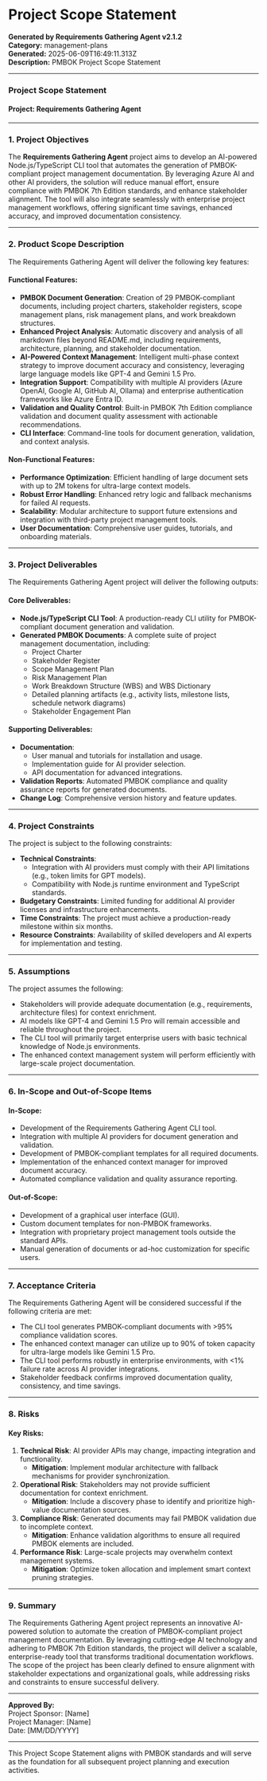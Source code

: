 # Project Scope Statement

**Generated by Requirements Gathering Agent v2.1.2**  
**Category:** management-plans  
**Generated:** 2025-06-09T16:49:11.313Z  
**Description:** PMBOK Project Scope Statement

---

### Project Scope Statement  
#### Project: Requirements Gathering Agent  

---

### 1. Project Objectives  

The **Requirements Gathering Agent** project aims to develop an AI-powered Node.js/TypeScript CLI tool that automates the generation of PMBOK-compliant project management documentation. By leveraging Azure AI and other AI providers, the solution will reduce manual effort, ensure compliance with PMBOK 7th Edition standards, and enhance stakeholder alignment. The tool will also integrate seamlessly with enterprise project management workflows, offering significant time savings, enhanced accuracy, and improved documentation consistency.  

---

### 2. Product Scope Description  

The Requirements Gathering Agent will deliver the following key features:  

#### Functional Features:  
- **PMBOK Document Generation**: Creation of 29 PMBOK-compliant documents, including project charters, stakeholder registers, scope management plans, risk management plans, and work breakdown structures.  
- **Enhanced Project Analysis**: Automatic discovery and analysis of all markdown files beyond README.md, including requirements, architecture, planning, and stakeholder documentation.  
- **AI-Powered Context Management**: Intelligent multi-phase context strategy to improve document accuracy and consistency, leveraging large language models like GPT-4 and Gemini 1.5 Pro.  
- **Integration Support**: Compatibility with multiple AI providers (Azure OpenAI, Google AI, GitHub AI, Ollama) and enterprise authentication frameworks like Azure Entra ID.  
- **Validation and Quality Control**: Built-in PMBOK 7th Edition compliance validation and document quality assessment with actionable recommendations.  
- **CLI Interface**: Command-line tools for document generation, validation, and context analysis.  

#### Non-Functional Features:  
- **Performance Optimization**: Efficient handling of large document sets with up to 2M tokens for ultra-large context models.  
- **Robust Error Handling**: Enhanced retry logic and fallback mechanisms for failed AI requests.  
- **Scalability**: Modular architecture to support future extensions and integration with third-party project management tools.  
- **User Documentation**: Comprehensive user guides, tutorials, and onboarding materials.  

---

### 3. Project Deliverables  

The Requirements Gathering Agent project will deliver the following outputs:  

#### Core Deliverables:  
- **Node.js/TypeScript CLI Tool**: A production-ready CLI utility for PMBOK-compliant document generation and validation.  
- **Generated PMBOK Documents**: A complete suite of project management documentation, including:  
  - Project Charter  
  - Stakeholder Register  
  - Scope Management Plan  
  - Risk Management Plan  
  - Work Breakdown Structure (WBS) and WBS Dictionary  
  - Detailed planning artifacts (e.g., activity lists, milestone lists, schedule network diagrams)  
  - Stakeholder Engagement Plan  

#### Supporting Deliverables:  
- **Documentation**:  
  - User manual and tutorials for installation and usage.  
  - Implementation guide for AI provider selection.  
  - API documentation for advanced integrations.  
- **Validation Reports**: Automated PMBOK compliance and quality assurance reports for generated documents.  
- **Change Log**: Comprehensive version history and feature updates.  

---

### 4. Project Constraints  

The project is subject to the following constraints:  
- **Technical Constraints**:  
  - Integration with AI providers must comply with their API limitations (e.g., token limits for GPT models).  
  - Compatibility with Node.js runtime environment and TypeScript standards.  
- **Budgetary Constraints**: Limited funding for additional AI provider licenses and infrastructure enhancements.  
- **Time Constraints**: The project must achieve a production-ready milestone within six months.  
- **Resource Constraints**: Availability of skilled developers and AI experts for implementation and testing.  

---

### 5. Assumptions  

The project assumes the following:  
- Stakeholders will provide adequate documentation (e.g., requirements, architecture files) for context enrichment.  
- AI models like GPT-4 and Gemini 1.5 Pro will remain accessible and reliable throughout the project.  
- The CLI tool will primarily target enterprise users with basic technical knowledge of Node.js environments.  
- The enhanced context management system will perform efficiently with large-scale project documentation.  

---

### 6. In-Scope and Out-of-Scope Items  

#### In-Scope:  
- Development of the Requirements Gathering Agent CLI tool.  
- Integration with multiple AI providers for document generation and validation.  
- Development of PMBOK-compliant templates for all required documents.  
- Implementation of the enhanced context manager for improved document accuracy.  
- Automated compliance validation and quality assurance reporting.  

#### Out-of-Scope:  
- Development of a graphical user interface (GUI).  
- Custom document templates for non-PMBOK frameworks.  
- Integration with proprietary project management tools outside the standard APIs.  
- Manual generation of documents or ad-hoc customization for specific users.  

---

### 7. Acceptance Criteria  

The Requirements Gathering Agent will be considered successful if the following criteria are met:  
- The CLI tool generates PMBOK-compliant documents with >95% compliance validation scores.  
- The enhanced context manager can utilize up to 90% of token capacity for ultra-large models like Gemini 1.5 Pro.  
- The CLI tool performs robustly in enterprise environments, with <1% failure rate across AI provider integrations.  
- Stakeholder feedback confirms improved documentation quality, consistency, and time savings.  

---

### 8. Risks  

#### Key Risks:  
1. **Technical Risk**: AI provider APIs may change, impacting integration and functionality.  
   - **Mitigation**: Implement modular architecture with fallback mechanisms for provider synchronization.  
2. **Operational Risk**: Stakeholders may not provide sufficient documentation for context enrichment.  
   - **Mitigation**: Include a discovery phase to identify and prioritize high-value documentation sources.  
3. **Compliance Risk**: Generated documents may fail PMBOK validation due to incomplete context.  
   - **Mitigation**: Enhance validation algorithms to ensure all required PMBOK elements are included.  
4. **Performance Risk**: Large-scale projects may overwhelm context management systems.  
   - **Mitigation**: Optimize token allocation and implement smart context pruning strategies.  

---

### 9. Summary  

The Requirements Gathering Agent project represents an innovative AI-powered solution to automate the creation of PMBOK-compliant project management documentation. By leveraging cutting-edge AI technology and adhering to PMBOK 7th Edition standards, the project will deliver a scalable, enterprise-ready tool that transforms traditional documentation workflows. The scope of the project has been clearly defined to ensure alignment with stakeholder expectations and organizational goals, while addressing risks and constraints to ensure successful delivery.  

--- 

**Approved By:**  
Project Sponsor: [Name]  
Project Manager: [Name]  
Date: [MM/DD/YYYY]  

--- 

This Project Scope Statement aligns with PMBOK standards and will serve as the foundation for all subsequent project planning and execution activities.